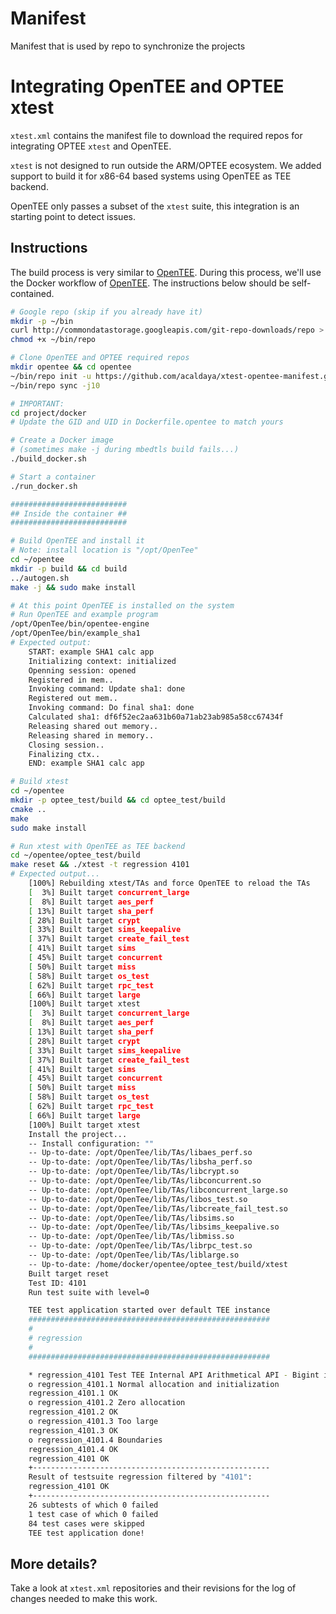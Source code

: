 # Manifest

Manifest that is used by repo to synchronize the projects

# Integrating OpenTEE and OPTEE xtest

`xtest.xml` contains the manifest file to download the required repos
for integrating OPTEE `xtest` and OpenTEE.

`xtest` is not designed to run outside the ARM/OPTEE ecosystem.
We added support to build it for x86-64 based systems using
OpenTEE as TEE backend.

OpenTEE only passes a subset of the `xtest` suite,
this integration is an starting point to detect issues.

## Instructions

The build process is very similar to [OpenTEE](https://github.com/Open-TEE/project#quickstart-guide).
During this process, we'll use the Docker workflow of [OpenTEE](https://github.com/Open-TEE/project#docker).
The instructions below should be self-contained.

```bash
# Google repo (skip if you already have it)
mkdir -p ~/bin
curl http://commondatastorage.googleapis.com/git-repo-downloads/repo > ~/bin/repo
chmod +x ~/bin/repo

# Clone OpenTEE and OPTEE required repos
mkdir opentee && cd opentee
~/bin/repo init -u https://github.com/acaldaya/xtest-opentee-manifest.git -b xtest_integration -m xtest.xml
~/bin/repo sync -j10

# IMPORTANT:
cd project/docker
# Update the GID and UID in Dockerfile.opentee to match yours

# Create a Docker image
# (sometimes make -j during mbedtls build fails...)
./build_docker.sh

# Start a container
./run_docker.sh

##########################
## Inside the container ##
##########################

# Build OpenTEE and install it
# Note: install location is "/opt/OpenTee"
cd ~/opentee
mkdir -p build && cd build
../autogen.sh
make -j && sudo make install

# At this point OpenTEE is installed on the system
# Run OpenTEE and example program
/opt/OpenTee/bin/opentee-engine
/opt/OpenTee/bin/example_sha1
# Expected output:
    START: example SHA1 calc app
    Initializing context: initialized
    Openning session: opened
    Registered in mem..
    Invoking command: Update sha1: done
    Registered out mem..
    Invoking command: Do final sha1: done
    Calculated sha1: df6f52ec2aa631b60a71ab23ab985a58cc67434f
    Releasing shared out memory..
    Releasing shared in memory..
    Closing session..
    Finalizing ctx..
    END: example SHA1 calc app

# Build xtest
cd ~/opentee
mkdir -p optee_test/build && cd optee_test/build
cmake ..
make
sudo make install

# Run xtest with OpenTEE as TEE backend
cd ~/opentee/optee_test/build
make reset && ./xtest -t regression 4101
# Expected output...
    [100%] Rebuilding xtest/TAs and force OpenTEE to reload the TAs
    [  3%] Built target concurrent_large
    [  8%] Built target aes_perf
    [ 13%] Built target sha_perf
    [ 28%] Built target crypt
    [ 33%] Built target sims_keepalive
    [ 37%] Built target create_fail_test
    [ 41%] Built target sims
    [ 45%] Built target concurrent
    [ 50%] Built target miss
    [ 58%] Built target os_test
    [ 62%] Built target rpc_test
    [ 66%] Built target large
    [100%] Built target xtest
    [  3%] Built target concurrent_large
    [  8%] Built target aes_perf
    [ 13%] Built target sha_perf
    [ 28%] Built target crypt
    [ 33%] Built target sims_keepalive
    [ 37%] Built target create_fail_test
    [ 41%] Built target sims
    [ 45%] Built target concurrent
    [ 50%] Built target miss
    [ 58%] Built target os_test
    [ 62%] Built target rpc_test
    [ 66%] Built target large
    [100%] Built target xtest
    Install the project...
    -- Install configuration: ""
    -- Up-to-date: /opt/OpenTee/lib/TAs/libaes_perf.so
    -- Up-to-date: /opt/OpenTee/lib/TAs/libsha_perf.so
    -- Up-to-date: /opt/OpenTee/lib/TAs/libcrypt.so
    -- Up-to-date: /opt/OpenTee/lib/TAs/libconcurrent.so
    -- Up-to-date: /opt/OpenTee/lib/TAs/libconcurrent_large.so
    -- Up-to-date: /opt/OpenTee/lib/TAs/libos_test.so
    -- Up-to-date: /opt/OpenTee/lib/TAs/libcreate_fail_test.so
    -- Up-to-date: /opt/OpenTee/lib/TAs/libsims.so
    -- Up-to-date: /opt/OpenTee/lib/TAs/libsims_keepalive.so
    -- Up-to-date: /opt/OpenTee/lib/TAs/libmiss.so
    -- Up-to-date: /opt/OpenTee/lib/TAs/librpc_test.so
    -- Up-to-date: /opt/OpenTee/lib/TAs/liblarge.so
    -- Up-to-date: /home/docker/opentee/optee_test/build/xtest
    Built target reset
    Test ID: 4101
    Run test suite with level=0

    TEE test application started over default TEE instance
    ######################################################
    #
    # regression
    #
    ######################################################

    * regression_4101 Test TEE Internal API Arithmetical API - Bigint init
    o regression_4101.1 Normal allocation and initialization
    regression_4101.1 OK
    o regression_4101.2 Zero allocation
    regression_4101.2 OK
    o regression_4101.3 Too large
    regression_4101.3 OK
    o regression_4101.4 Boundaries
    regression_4101.4 OK
    regression_4101 OK
    +-----------------------------------------------------
    Result of testsuite regression filtered by "4101":
    regression_4101 OK
    +-----------------------------------------------------
    26 subtests of which 0 failed
    1 test case of which 0 failed
    84 test cases were skipped
    TEE test application done!
```

## More details?

Take a look at `xtest.xml` repositories and their revisions for
the log of changes needed to make this work.
